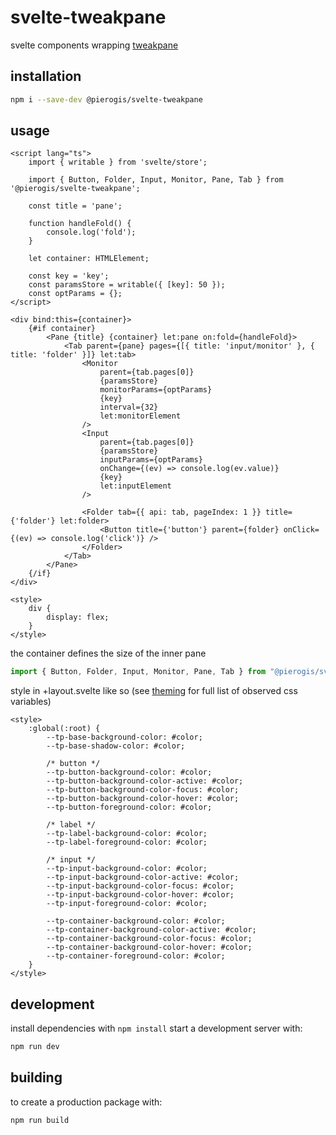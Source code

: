 # svelte-tweakpane

svelte components wrapping [tweakpane](https://github.com/cocopon/tweakpane)

## installation

```bash
npm i --save-dev @pierogis/svelte-tweakpane
```

## usage

```svelte
<script lang="ts">
	import { writable } from 'svelte/store';

	import { Button, Folder, Input, Monitor, Pane, Tab } from '@pierogis/svelte-tweakpane';

	const title = 'pane';

	function handleFold() {
		console.log('fold');
	}

	let container: HTMLElement;

	const key = 'key';
	const paramsStore = writable({ [key]: 50 });
	const optParams = {};
</script>
```

```svelte
<div bind:this={container}>
	{#if container}
		<Pane {title} {container} let:pane on:fold={handleFold}>
			<Tab parent={pane} pages={[{ title: 'input/monitor' }, { title: 'folder' }]} let:tab>
				<Monitor
					parent={tab.pages[0]}
					{paramsStore}
					monitorParams={optParams}
					{key}
					interval={32}
					let:monitorElement
				/>
				<Input
					parent={tab.pages[0]}
					{paramsStore}
					inputParams={optParams}
					onChange={(ev) => console.log(ev.value)}
					{key}
					let:inputElement
				/>

				<Folder tab={{ api: tab, pageIndex: 1 }} title={'folder'} let:folder>
					<Button title={'button'} parent={folder} onClick={(ev) => console.log('click')} />
				</Folder>
			</Tab>
		</Pane>
	{/if}
</div>
```

```svelte
<style>
	div {
		display: flex;
	}
</style>
```

the container defines the size of the inner pane

```ts
import { Button, Folder, Input, Monitor, Pane, Tab } from "@pierogis/svelte-tweakpane"
```

style in +layout.svelte like so (see [theming](https://cocopon.github.io/tweakpane/theming/) for full list of observed css variables)
```svelte
<style>
	:global(:root) {
		--tp-base-background-color: #color;
		--tp-base-shadow-color: #color;

		/* button */
		--tp-button-background-color: #color;
		--tp-button-background-color-active: #color;
		--tp-button-background-color-focus: #color;
		--tp-button-background-color-hover: #color;
		--tp-button-foreground-color: #color;

		/* label */
		--tp-label-background-color: #color;
		--tp-label-foreground-color: #color;

		/* input */
		--tp-input-background-color: #color;
		--tp-input-background-color-active: #color;
		--tp-input-background-color-focus: #color;
		--tp-input-background-color-hover: #color;
		--tp-input-foreground-color: #color;

		--tp-container-background-color: #color;
		--tp-container-background-color-active: #color;
		--tp-container-background-color-focus: #color;
		--tp-container-background-color-hover: #color;
		--tp-container-foreground-color: #color;
	}
</style>
```

## development

install dependencies with `npm install`
start a development server with:

```bash
npm run dev
```

## building

to create a production package with:

```bash
npm run build
```
